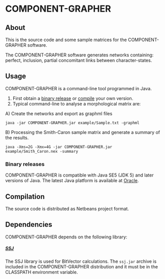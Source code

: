 # COMPONENT-GRAPHER

## About

This is the source code and some sample matrices for the COMPONENT-GRAPHER software.

The COMPONENT-GRAPHER software generates networks containing: perfect, inclusion, partial concomitant links between character-states.

## Usage

COMPONENT-GRAPHER is a command-line tool programmed in Java. 

1. First obtain a [binary release](#binary-releases) or [compile](#Compilation) your own version.
2. Typical command-line to analyse a morphological matrix are:

A) Create the networks and export as graphml files 

```
java -jar COMPONENT-GRAPHER.jar example/Sample.txt -graphml
```

B) Processing the Smith-Caron sample matrix and generate a summary of the results.

```
java -Xms=2G -Xmx=4G -jar COMPONENT-GRAPHER.jar example/Smith_Caron.nex -summary
```

### Binary releases

COMPONENT-GRAPHER is compatible with Java SE5 (JDK 5) and later versions of Java. The latest
Java platform is available at
[Oracle](http://www.oracle.com/technetwork/java/javase/downloads/index.html).

## Compilation

The source code is distributed as  Netbeans project format. 

## Dependencies

COMPONENT-GRAPHER depends on the following library:

##### [SSJ](https://github.com/umontreal-simul/ssj)  
The SSJ library is used for BitVector calculations.  The
`ssj.jar` archive is included in the COMPONENT-GRAPHER distribution 
and it must be in the CLASSPATH environment variable.


